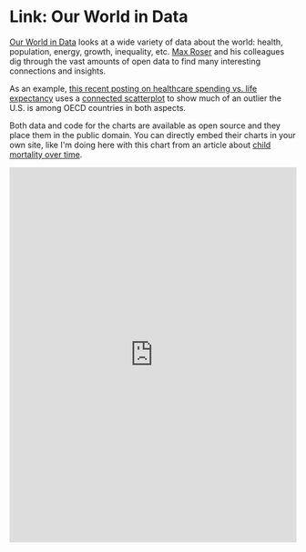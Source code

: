 # Link: Our World in Data

<a href="https://ourworldindata.org">Our World in Data</a> looks at a wide variety of data about the world: health, population, energy, growth, inequality, etc. <a href="https://twitter.com/MaxCRoser">Max Roser</a> and his colleagues dig through the vast amounts of open data to find many interesting connections and insights.

As an example, <a href="https://ourworldindata.org/the-link-between-life-expectancy-and-health-spending-us-focus">this recent posting on healthcare spending vs. life expectancy</a> uses a <a href="/blog/2015/the-connected-scatterplot-for-presenting-paired-time-series">connected scatterplot</a> to show much of an outlier the U.S. is among OECD countries in both aspects.

Both data and code for the charts are available as open source and they place them in the public domain. You can directly embed their charts in your own site, like I'm doing here with this chart from an article about <a href="https://ourworldindata.org/how-many-children-did-a-woman-give-birth-to-that-died-before-their-5th-birthday/">child mortality over time</a>.

<p align="center"><iframe style="width: 100%; height: 660px; border: 0px none;" src="https://ourworldindata.org/grapher/Children-woman-death-vs-survival" width="300" height="150"></iframe></p>
